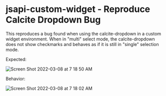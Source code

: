 # jsapi-custom-widget - Reproduce Calcite Dropdown Bug
 
This reproduces a bug found when using the calcite-dropdown in a custom widget environment. When in "multi" select mode, the calcite-dropdown does not show checkmarks and behaves as if it is still in "single" selection mode.


Expected:

![Screen Shot 2022-03-08 at 7 18 50 AM](https://user-images.githubusercontent.com/101195508/157267903-37d430dd-652c-4f4a-8ab8-252599582d73.png)

Behavior:

![Screen Shot 2022-03-08 at 7 18 02 AM](https://user-images.githubusercontent.com/101195508/157267936-87115c3d-e898-4272-9ec9-66a1a90b1075.png)

